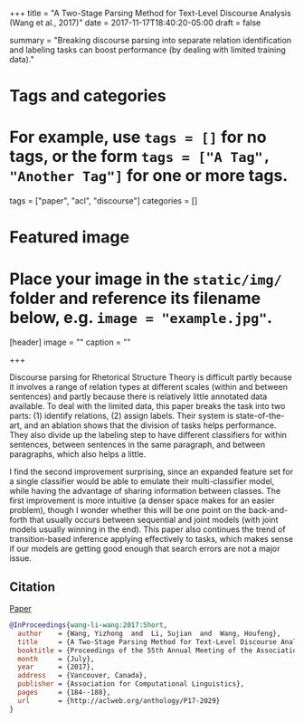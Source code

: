 +++
title = "A Two-Stage Parsing Method for Text-Level Discourse Analysis (Wang et al., 2017)"
date = 2017-11-17T18:40:20-05:00
draft = false

summary = "Breaking discourse parsing into separate relation identification and labeling tasks can boost performance (by dealing with limited training data)."

# Tags and categories
# For example, use `tags = []` for no tags, or the form `tags = ["A Tag", "Another Tag"]` for one or more tags.
tags = ["paper", "acl", "discourse"]
categories = []

# Featured image
# Place your image in the `static/img/` folder and reference its filename below, e.g. `image = "example.jpg"`.
[header]
image = ""
caption = ""

+++

Discourse parsing for Rhetorical Structure Theory is difficult partly because it involves a range of relation types at different scales (within and between sentences) and partly because there is relatively little annotated data available.
To deal with the limited data, this paper breaks the task into two parts: (1) identify relations, (2) assign labels.
Their system is state-of-the-art, and an ablation shows that the division of tasks helps performance.
They also divide up the labeling step to have different classifiers for within sentences, between sentences in the same paragraph, and between paragraphs, which also helps a little.

I find the second improvement surprising, since an expanded feature set for a single classifier would be able to emulate their multi-classifier model, while having the advantage of sharing information between classes.
The first improvement is more intuitive (a denser space makes for an easier problem), though I wonder whether this will be one point on the back-and-forth that usually occurs between sequential and joint models (with joint models usually winning in the end).
This paper also continues the trend of transition-based inference applying effectively to tasks, which makes sense if our models are getting good enough that search errors are not a major issue.

## Citation

[Paper](http://aclweb.org/anthology/P17-2029)

```bibtex
@InProceedings{wang-li-wang:2017:Short,
  author    = {Wang, Yizhong  and  Li, Sujian  and  Wang, Houfeng},
  title     = {A Two-Stage Parsing Method for Text-Level Discourse Analysis},
  booktitle = {Proceedings of the 55th Annual Meeting of the Association for Computational Linguistics (Volume 2: Short Papers)},
  month     = {July},
  year      = {2017},
  address   = {Vancouver, Canada},
  publisher = {Association for Computational Linguistics},
  pages     = {184--188},
  url       = {http://aclweb.org/anthology/P17-2029}
}
```
